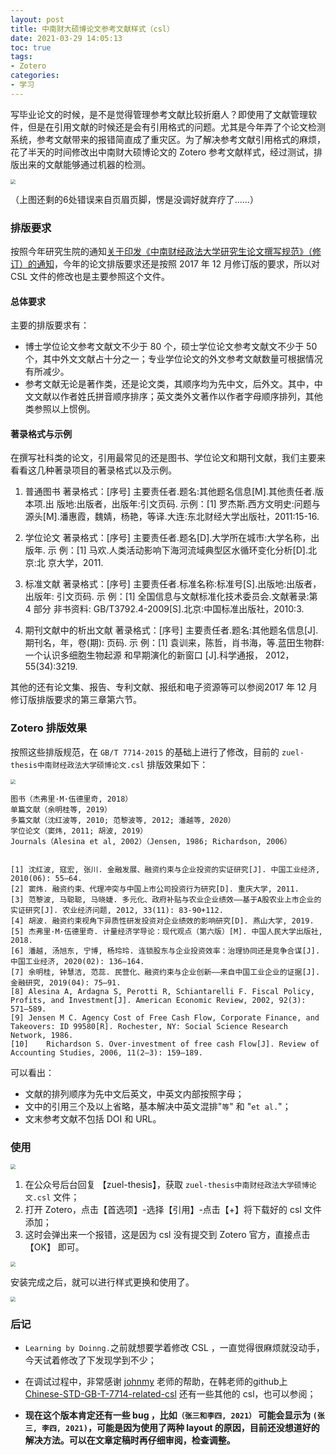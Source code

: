 ```yaml
---
layout: post
title: 中南财大硕博论文参考文献样式（csl）
date: 2021-03-29 14:05:13
toc: true
tags:
- Zotero
categories:
- 学习
---
```


写毕业论文的时候，是不是觉得管理参考文献比较折磨人？即使用了文献管理软件，但是在引用文献的时候还是会有引用格式的问题。尤其是今年弄了个论文检测系统，参考文献带来的报错简直成了重灾区。为了解决参考文献引用格式的麻烦，花了半天的时间修改出中南财大硕博论文的 Zotero 参考文献样式，经过测试，排版出来的文献能够通过机器的检测。

<!-- more -->

<img src="./zotero-zuel-csl/1.png" style="zoom:50%;">

（上图还剩的6处错误来自页眉页脚，愣是没调好就弃疗了......）


### 排版要求
按照今年研究生院的通知[关于印发《中南财经政法大学研究生论文撰写规范》（修订）的通知](http://yjsy.zuel.edu.cn/2018/0103/c3486a184426/page.htm)，今年的论文排版要求还是按照 2017 年 12 月修订版的要求，所以对 CSL 文件的修改也是主要参照这个文件。

#### 总体要求
主要的排版要求有：
- 博士学位论文参考文献文不少于 80 个，硕士学位论文参考文献文不少于 50 个，其中外文文献占十分之一；专业学位论文的外文参考文献数量可根据情况有所减少。
- 参考文献无论是著作类，还是论文类，其顺序均为先中文，后外文。其中，中文文献以作者姓氏拼音顺序排序；英文类外文著作以作者字母顺序排列，其他类参照以上惯例。

#### 著录格式与示例
在撰写社科类的论文，引用最常见的还是图书、学位论文和期刊文献，我们主要来看看这几种著录项目的著录格式以及示例。

1. 普通图书
著录格式：[序号] 主要责任者.题名:其他题名信息[M].其他责任者.版本项.出 版地:出版者，出版年:引文页码.
示例：[1] 罗杰斯.西方文明史:问题与源头[M].潘惠霞，魏婧，杨艳，等译.大连:东北财经大学出版社，2011:15-16.

2. 学位论文
著录格式：[序号] 主要责任者.题名[D].大学所在城市:大学名称，出版年.
示 例：[1] 马欢.人类活动影响下海河流域典型区水循环变化分析[D].北京:北 京大学，2011.

3. 标准文献
著录格式：[序号] 主要责任者.标准名称:标准号[S].出版地:出版者，出版年: 引文页码.
示 例：[1] 全国信息与文献标准化技术委员会.文献著录:第 4 部分 非书资料: GB/T3792.4-2009[S].北京:中国标准出版社，2010:3.

4. 期刊文献中的析出文献
著录格式：[序号] 主要责任者.题名:其他题名信息[J].期刊名，年，卷(期): 页码.
示 例：[1] 袁训来，陈哲，肖书海，等.蓝田生物群:一个认识多细胞生物起源 和早期演化的新窗口 [J].科学通报， 2012，55(34):3219.

其他的还有论文集、报告、专利文献、报纸和电子资源等可以参阅2017 年 12 月修订版排版要求的第三章第六节。

### Zotero 排版效果

按照这些排版规范，在 `GB/T 7714-2015` 的基础上进行了修改，目前的 `zuel-thesis中南财经政法大学硕博论文.csl` 排版效果如下：



<img src="./zotero-zuel-csl/2.png" style="zoom:50%;">

```
图书（杰弗里·M·伍德里奇, 2018）
单篇文献（余明桂等, 2019）
多篇文献（沈红波等, 2010; 范黎波等, 2012; 潘越等, 2020）
学位论文（窦炜, 2011; 胡波, 2019）
Journals（Alesina et al, 2002）（Jensen, 1986; Richardson, 2006）


[1]	沈红波, 寇宏, 张川. 金融发展、融资约束与企业投资的实证研究[J]. 中国工业经济, 2010(06): 55–64.	
[2]	窦炜. 融资约束、代理冲突与中国上市公司投资行为研究[D]. 重庆大学, 2011.
[3]	范黎波, 马聪聪, 马晓婕. 多元化、政府补贴与农业企业绩效——基于A股农业上市企业的实证研究[J]. 农业经济问题, 2012, 33(11): 83-90+112.	
[4]	胡波. 融资约束视角下异质性研发投资对企业绩效的影响研究[D]. 燕山大学, 2019.
[5]	杰弗里·M·伍德里奇. 计量经济学导论：现代观点（第六版）[M]. 中国人民大学出版社, 2018.
[6]	潘越, 汤旭东, 宁博, 杨玲玲. 连锁股东与企业投资效率：治理协同还是竞争合谋[J]. 中国工业经济, 2020(02): 136–164.
[7]	余明桂, 钟慧洁, 范蕊. 民营化、融资约束与企业创新——来自中国工业企业的证据[J]. 金融研究, 2019(04): 75–91.
[8]	Alesina A, Ardagna S, Perotti R, Schiantarelli F. Fiscal Policy, Profits, and Investment[J]. American Economic Review, 2002, 92(3): 571–589.
[9]	Jensen M C. Agency Cost of Free Cash Flow, Corporate Finance, and Takeovers: ID 99580[R]. Rochester, NY: Social Science Research Network, 1986.
[10]	Richardson S. Over-investment of free cash Flow[J]. Review of Accounting Studies, 2006, 11(2–3): 159–189.
```

可以看出：

- 文献的排列顺序为先中文后英文，中英文内部按照字母；
- 文中的引用三个及以上省略，基本解决中英文混排"`等`" 和 "`et al.`"；
- 文末参考文献不包括 DOI 和 URL。

### 使用

<img src="./zotero-zuel-csl/3.png" style="zoom:50%;">

1. 在公众号后台回复 【zuel-thesis】，获取 `zuel-thesis中南财经政法大学硕博论文.csl` 文件；
2. 打开 Zotero，点击【首选项】-选择【引用】-点击【+】将下载好的 csl 文件添加；
3. 这时会弹出来一个报错，这是因为 csl 没有提交到 Zotero 官方，直接点击【OK】 即可。

<img src="./zotero-zuel-csl/4.png" style="zoom:50%;">

安装完成之后，就可以进行样式更换和使用了。

<img src="./zotero-zuel-csl/5.png" style="zoom:50%;">

### 后记

- `Learning by Doinng.`之前就想要学着修改 CSL ，一直觉得很麻烦就没动手，今天试着修改了下发现学到不少；

- 在调试过程中，非常感谢 [johnmy](https://www.zhihu.com/people/johnmy-89) 老师的帮助，在韩老师的github上 [Chinese-STD-GB-T-7714-related-csl](https://github.com/redleafnew/Chinese-STD-GB-T-7714-related-csl) 还有一些其他的 csl，也可以参阅；

- **现在这个版本肯定还有一些 bug ，比如`（张三和李四, 2021）` 可能会显示为 `(张三, 李四, 2021)`，可能是因为使用了两种 layout 的原因，目前还没想道好的解决方法。可以在文章定稿时再仔细审阅，检查调整。**

